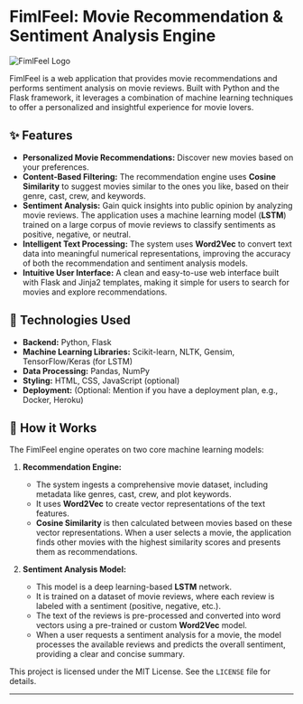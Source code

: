 # FimlFeel: Movie Recommendation & Sentiment Analysis Engine

![FimlFeel Logo]([static\Favicon\Favicon2.svg](https://github.com/kshvyadav/FilmFeel/blob/4d0ae413fd1e2c613107427883b3b06abddc66b8/static/Favicon/Logo.svg))

FimlFeel is a web application that provides movie recommendations and performs sentiment analysis on movie reviews. Built with Python and the Flask framework, it leverages a combination of machine learning techniques to offer a personalized and insightful experience for movie lovers.

## ✨ Features

- **Personalized Movie Recommendations:** Discover new movies based on your preferences.
- **Content-Based Filtering:** The recommendation engine uses **Cosine Similarity** to suggest movies similar to the ones you like, based on their genre, cast, crew, and keywords.
- **Sentiment Analysis:** Gain quick insights into public opinion by analyzing movie reviews. The application uses a machine learning model (**LSTM**) trained on a large corpus of movie reviews to classify sentiments as positive, negative, or neutral.
- **Intelligent Text Processing:** The system uses **Word2Vec** to convert text data into meaningful numerical representations, improving the accuracy of both the recommendation and sentiment analysis models.
- **Intuitive User Interface:** A clean and easy-to-use web interface built with Flask and Jinja2 templates, making it simple for users to search for movies and explore recommendations.

## 🚀 Technologies Used

- **Backend:** Python, Flask
- **Machine Learning Libraries:** Scikit-learn, NLTK, Gensim, TensorFlow/Keras (for LSTM)
- **Data Processing:** Pandas, NumPy
- **Styling:** HTML, CSS, JavaScript (optional)
- **Deployment:** (Optional: Mention if you have a deployment plan, e.g., Docker, Heroku)

## 🧠 How it Works

The FimlFeel engine operates on two core machine learning models:

1.  **Recommendation Engine:**
    - The system ingests a comprehensive movie dataset, including metadata like genres, cast, crew, and plot keywords.
    - It uses **Word2Vec** to create vector representations of the text features.
    - **Cosine Similarity** is then calculated between movies based on these vector representations. When a user selects a movie, the application finds other movies with the highest similarity scores and presents them as recommendations.

2.  **Sentiment Analysis Model:**
    - This model is a deep learning-based **LSTM** network.
    - It is trained on a dataset of movie reviews, where each review is labeled with a sentiment (positive, negative, etc.).
    - The text of the reviews is pre-processed and converted into word vectors using a pre-trained or custom **Word2Vec** model.
    - When a user requests a sentiment analysis for a movie, the model processes the available reviews and predicts the overall sentiment, providing a clear and concise summary.



This project is licensed under the MIT License. See the `LICENSE` file for details.

---
